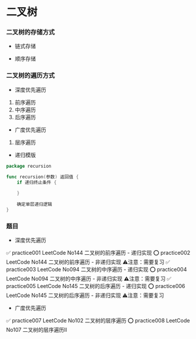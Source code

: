# 二叉树


### 二叉树的存储方式

* 链式存储


* 顺序存储


### 二叉树的遍历方式

* 深度优先遍历

1. 前序遍历
2. 中序遍历
3. 后序遍历


* 广度优先遍历

1. 层序遍历


* 递归模版

```go
package recursion

func recursion(参数) 返回值 {
	if 递归终止条件 {
		
	}
	
	确定单层递归逻辑
}
```


### 题目

* 深度优先遍历

✅ practice001 LeetCode No144 二叉树的前序遍历 - 递归实现
⭕️ practice002 LeetCode No144 二叉树的前序遍历 - 非递归实现 ⚠️注意：需要复习
✅ practice003 LeetCode No094 二叉树的中序遍历 - 递归实现
⭕️ practice004 LeetCode No094 二叉树的中序遍历 - 非递归实现 ⚠️注意：需要复习
✅ practice005 LeetCode No145 二叉树的后序遍历 - 递归实现
⭕️ practice006 LeetCode No145 二叉树的后序遍历 - 非递归实现 ⚠️注意：需要复习


* 广度优先遍历

✅ practice007 LeetCode No102 二叉树的层序遍历
⭕️ practice008 LeetCode No107 二叉树的层序遍历Ⅱ
